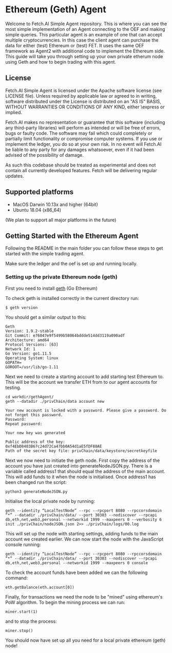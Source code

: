 # Ethereum (Geth) Agent

Welcome to Fetch.AI Simple Agent repository. This is where you can see the most simple implementation of an Agent connecting to the OEF and making simple queries.
This particular agent is an example of one that can accept multiple cryptocurrencies. In this case the client agent can purchase the data for either (test) Ethereum
or (test) FET. It uses the same OEF framework as Agent2 with additional code to implement the Ethereum side. This guide will take you through setting up your own private
etherum node using Geth and how to begin trading with this agent.

## License

Fetch.AI Simple Agent is licensed under the Apache software license (see LICENSE file). Unless required by
applicable law or agreed to in writing, software distributed under the License is distributed on an
"AS IS" BASIS, WITHOUT WARRANTIES OR CONDITIONS OF ANY KIND, either \express or implied.

Fetch.AI makes no representation or guarantee that this software (including any third-party libraries)
will perform as intended or will be free of errors, bugs or faulty code. The software may fail which
could completely or partially limit functionality or compromise computer systems. If you use or
implement the ledger, you do so at your own risk. In no event will Fetch.AI be liable to any party
for any damages whatsoever, even if it had been advised of the possibility of damage.

As such this codebase should be treated as experimental and does not contain all currently developed
features. Fetch will be delivering regular updates.

## Supported platforms

* MacOS Darwin 10.13x and higher (64bit)
* Ubuntu 18.04 (x86_64)

(We plan to support all major platforms in the future)

## Getting Started with the Ethereum Agent

Following the README in the main folder you can follow these steps to get started with the simple trading agent.

Make sure the ledger and the oef is set up and running locally.

### Setting up the private Ethereum node (geth)

First you need to install [geth](https://geth.ethereum.org/install-and-build/Installing-Geth "Install Geth Here!") (Go Ethereum)

To check geth is installed correctly in the current directory run:

    $ geth version

You should get a similar output to this:

    Geth
    Version: 1.9.2-stable
    Git Commit: e76047e9f5499b58064bddde514dd3119a090adf
    Architecture: amd64
    Protocol Versions: [63]
    Network Id: 1
    Go Version: go1.11.5
    Operating System: linux
    GOPATH=
    GOROOT=/usr/lib/go-1.11

Next we need to create a starting account to add starting test Ethereum to. This will be the account we transfer ETH from to our agent accounts for testing.

    cd workdir/gethAgent/
    geth --datadir ./privChain/data account new

    Your new account is locked with a password. Please give a password. Do not forget this password.
    Password:
    Repeat password:

    Your new key was generated

    Public address of the key:   0xf4EbD8403B67c24d72Ca47bb0A54d1aE5fDF88AE
    Path of the secret key file: privChain/data/keystore/secretkeyfile

Next we now need to initiate the geth node. First copy the address of the account you have just created into generateNodeJSON.py. There is a variable called address1 that should equal the address of the main account.
This will add funds to it when the node is initialised. Once address1 has been changed run the script:

    python3 generateNodeJSON.py

Initialise the local private node by running:


    geth --identity “LocalTestNode” --rpc --rpcport 8080 --rpccorsdomain “*” --datadir ./privChain/data/ --port 30303 --nodiscover --rpcapi db,eth,net,web3,personal --networkid 1999 --maxpeers 0 --verbosity 6 init ./privChain/nodeJSON.json 2>> ./privChain/logs/00.log


This will set up the node with starting settings, adding funds to the main account we created earlier. We can now start the node with the JavaScript console running:


    geth --identity “LocalTestNode” --rpc --rpcport 8080 --rpccorsdomain “*” --datadir ./privChain/data/ --port 30303 --nodiscover --rpcapi db,eth,net,web3,personal --networkid 1999 --maxpeers 0 console


To check the account funds have been added we can the following command:

    eth.getBalance(eth.account[0])

Finally, for transactions we need the node to be "mined" using ethereum's PoW algorithm. To begin the mining process we can run:

    miner.start(1)

and to stop the process:

    miner.stop()

You should now have set up all you need for a local private ethereum (geth) node!
